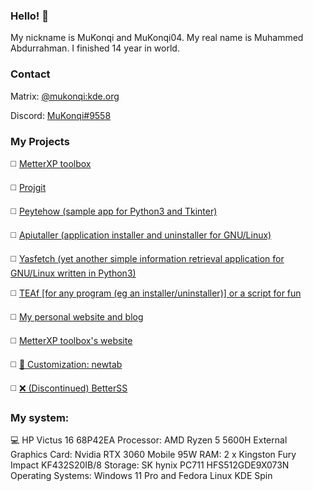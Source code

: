 ### Hello! 👋
My nickname is MuKonqi and MuKonqi04. My real name is Muhammed Abdurrahman. I finished 14 year in world.
### Contact
Matrix: [@mukonqi:kde.org](https://matrix.to/#/@mukonqi:kde.org)

Discord: [MuKonqi#9558](https://discord.com/channels/@me/980440858245623838)
### My Projects
◻️ [MetterXP toolbox](https://mukonqi.github.io/metterxp)

◻️ [Projgit](https://github.com/MuKonqi/projgit)

◻️ [Peytehow (sample app for Python3 and Tkinter)](https://github.com/MuKonqi/peytehow)

◻️ [Apiutaller (application installer and uninstaller for GNU/Linux)](https://github.com/MuKonqi/apiutaller)

◻️ [Yasfetch (yet another simple information retrieval application for GNU/Linux written in Python3)](https://github.com/MuKonqi/yasfetch)

◻️ [TEAf [for any program (eg an installer/uninstaller)] or a script for fun](https://github.com/MuKonqi/teafunknown)

◻️ [My personal website and blog](https://github.com/MuKonqi/mukonqi.github.io)

◻️ [MetterXP toolbox's website](https://github.com/MuKonqi/metterxp/tree/site)

◻️ [📝 Customization: newtab](https://github.com/MuKonqi/newtab)

◻️ [❌ (Discontinued) BetterSS](https://github.com/MuKonqi/betterss)
### My system:
💻 HP Victus 16 68P42EA
Processor: AMD Ryzen 5 5600H
External Graphics Card: Nvidia RTX 3060 Mobile 95W
RAM: 2 x Kingston Fury Impact KF432S20IB/8
Storage: SK hynix PC711 HFS512GDE9X073N
Operating Systems: Windows 11 Pro and Fedora Linux KDE Spin
